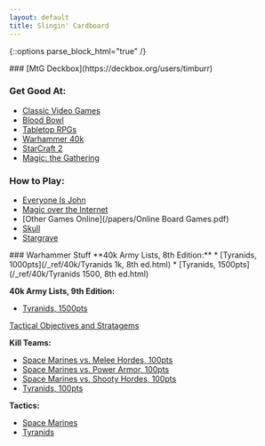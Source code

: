 ```yaml
---
layout: default
title: Slingin' Cardboard
---
```

{::options parse_block_html="true" /}
<div class="row">
<div class="column">
### [MtG Deckbox](https://deckbox.org/users/timburr)

### Get Good At:
* [Classic Video Games](/2021/03/17/retro-gaming.html)
* [Blood Bowl](/2020/06/17/blood-bowl.html)
* [Tabletop RPGs](/2020/02/19/gamemastering.html)
* [Warhammer 40k](/2020/05/31/warhammer.html)
* [StarCraft 2](/2020/03/17/sc2.html)
* [Magic: the Gathering](/2020/01/17/mtg.html)

### How to Play:
* [Everyone Is John](/papers/EveryoneIsJohn_CompleteRules_v2.pdf)
* [Magic over the Internet](/2020/04/11/cockatrice.html)
* [Other Games Online](/papers/Online Board Games.pdf)
* [Skull](/2021/06/01/skull.html)
* [Stargrave](/2022/12/03/stargrave.html)

</div>	

<div class="column">
### Warhammer Stuff
**40k Army Lists, 8th Edition:**
* [Tyranids, 1000pts](/_ref/40k/Tyranids 1k, 8th ed.html)
* [Tyranids, 1500pts](/_ref/40k/Tyranids 1500, 8th ed.html)


**40k Army Lists, 9th Edition:**
* [Tyranids, 1500pts](/_ref/40k/Tyranids_1500.html)

[Tactical Objectives and Stratagems](/_ref/40k/tyranids_ref.html)

**Kill Teams:**
* [Space Marines vs. Melee Hordes, 100pts](/_ref/40k/SpaceMarinesKT_MeleeHorde.html)
* [Space Marines vs. Power Armor, 100pts](/_ref/40k/SpaceMarinesKT_PowerArmor.html)
* [Space Marines vs. Shooty Hordes, 100pts](/_ref/40k/SpaceMarinesKT_ShootyHorde.html)
* [Tyranids, 100pts](/_ref/40k/TyranidsKT.html) 

**Tactics:**
* [Space Marines](/_ref/40k/adeptus_tactics.html)
* [Tyranids](/_ref/40k/tyranids_tactics.html)
</div>	
</div>	